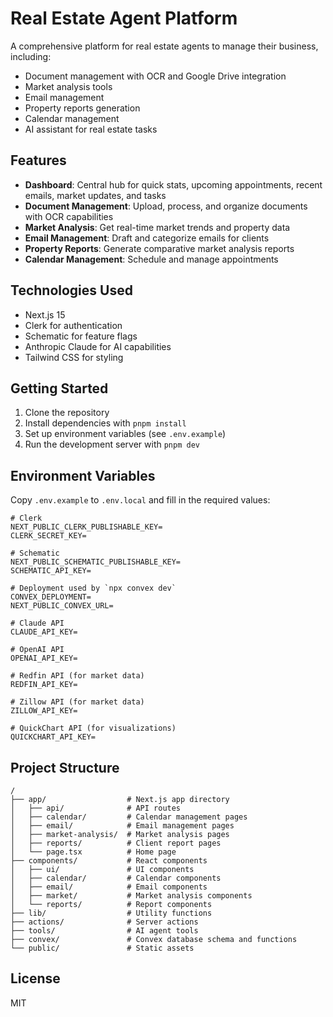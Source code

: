 # Real Estate Agent Platform

A comprehensive platform for real estate agents to manage their business, including:

- Document management with OCR and Google Drive integration
- Market analysis tools
- Email management
- Property reports generation
- Calendar management
- AI assistant for real estate tasks

## Features

- **Dashboard**: Central hub for quick stats, upcoming appointments, recent emails, market updates, and tasks
- **Document Management**: Upload, process, and organize documents with OCR capabilities
- **Market Analysis**: Get real-time market trends and property data
- **Email Management**: Draft and categorize emails for clients
- **Property Reports**: Generate comparative market analysis reports
- **Calendar Management**: Schedule and manage appointments

## Technologies Used

- Next.js 15
- Clerk for authentication
- Schematic for feature flags
- Anthropic Claude for AI capabilities
- Tailwind CSS for styling

## Getting Started

1. Clone the repository
2. Install dependencies with `pnpm install`
3. Set up environment variables (see `.env.example`)
4. Run the development server with `pnpm dev`

## Environment Variables

Copy `.env.example` to `.env.local` and fill in the required values:

```
# Clerk
NEXT_PUBLIC_CLERK_PUBLISHABLE_KEY=
CLERK_SECRET_KEY=

# Schematic
NEXT_PUBLIC_SCHEMATIC_PUBLISHABLE_KEY=
SCHEMATIC_API_KEY=

# Deployment used by `npx convex dev`
CONVEX_DEPLOYMENT=
NEXT_PUBLIC_CONVEX_URL=

# Claude API
CLAUDE_API_KEY=

# OpenAI API
OPENAI_API_KEY=

# Redfin API (for market data)
REDFIN_API_KEY=

# Zillow API (for market data)
ZILLOW_API_KEY=

# QuickChart API (for visualizations)
QUICKCHART_API_KEY=
```

## Project Structure

```
/
├── app/                  # Next.js app directory
│   ├── api/              # API routes
│   ├── calendar/         # Calendar management pages
│   ├── email/            # Email management pages
│   ├── market-analysis/  # Market analysis pages
│   ├── reports/          # Client report pages
│   └── page.tsx          # Home page
├── components/           # React components
│   ├── ui/               # UI components
│   ├── calendar/         # Calendar components
│   ├── email/            # Email components
│   ├── market/           # Market analysis components
│   └── reports/          # Report components
├── lib/                  # Utility functions
├── actions/              # Server actions
├── tools/                # AI agent tools
├── convex/               # Convex database schema and functions
└── public/               # Static assets
```

## License

MIT
